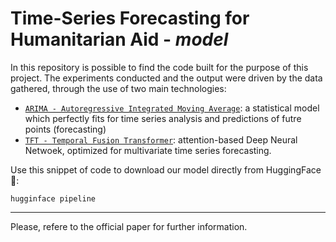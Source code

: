 # Time-Series Forecasting for Humanitarian Aid - ***model***

In this repository is possible to find the code built for the purpose of this project. The experiments conducted and the output were driven by the data gathered, through the use of two main technologies:
- [`ARIMA - Autoregressive Integrated Moving Average`](https://github.com/PoliTO-ADSP-United-Nations-Project/tsf_model/blob/main/statistical_models.py): a statistical model which perfectly fits for time series analysis and predictions of futre points (forecasting)
- [`TFT - Temporal Fusion Transformer`](https://github.com/PoliTO-ADSP-United-Nations-Project/tsf_model/blob/main/tft_model.py): attention-based Deep Neural Netwoek, optimized for multivariate time series forecasting.

Use this snippet of code to download our model directly from HuggingFace 🤗:

```
hugginface pipeline
```

---

Please, refere to the official paper for further information.
